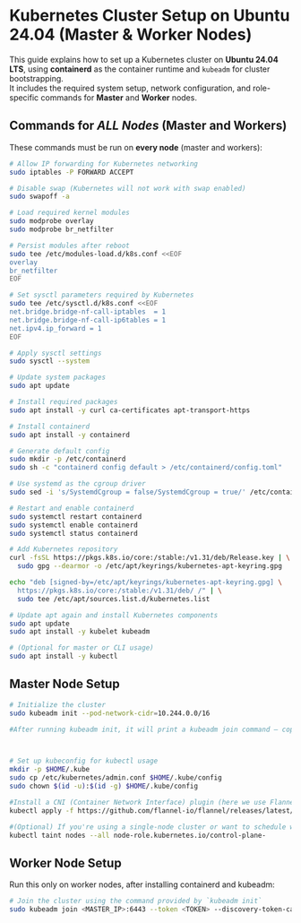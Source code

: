 # Kubernetes Cluster Setup on Ubuntu 24.04 (Master &amp; Worker Nodes)

This guide explains how to set up a Kubernetes cluster on **Ubuntu 24.04 LTS**, using **containerd** as the container runtime and `kubeadm` for cluster bootstrapping.  
It includes the required system setup, network configuration, and role-specific commands for **Master** and **Worker** nodes.


## Commands for *ALL Nodes* (Master and Workers)

These commands must be run on **every node** (master and workers):

```bash
# Allow IP forwarding for Kubernetes networking
sudo iptables -P FORWARD ACCEPT

# Disable swap (Kubernetes will not work with swap enabled)
sudo swapoff -a

# Load required kernel modules
sudo modprobe overlay
sudo modprobe br_netfilter

# Persist modules after reboot
sudo tee /etc/modules-load.d/k8s.conf <<EOF
overlay
br_netfilter
EOF

# Set sysctl parameters required by Kubernetes
sudo tee /etc/sysctl.d/k8s.conf <<EOF
net.bridge.bridge-nf-call-iptables  = 1
net.bridge.bridge-nf-call-ip6tables = 1
net.ipv4.ip_forward = 1
EOF

# Apply sysctl settings
sudo sysctl --system

# Update system packages
sudo apt update

# Install required packages
sudo apt install -y curl ca-certificates apt-transport-https

# Install containerd
sudo apt install -y containerd

# Generate default config
sudo mkdir -p /etc/containerd
sudo sh -c "containerd config default > /etc/containerd/config.toml"

# Use systemd as the cgroup driver
sudo sed -i 's/SystemdCgroup = false/SystemdCgroup = true/' /etc/containerd/config.toml

# Restart and enable containerd
sudo systemctl restart containerd
sudo systemctl enable containerd
sudo systemctl status containerd

# Add Kubernetes repository
curl -fsSL https://pkgs.k8s.io/core:/stable:/v1.31/deb/Release.key | \
  sudo gpg --dearmor -o /etc/apt/keyrings/kubernetes-apt-keyring.gpg

echo "deb [signed-by=/etc/apt/keyrings/kubernetes-apt-keyring.gpg] \
  https://pkgs.k8s.io/core:/stable:/v1.31/deb/ /" | \
  sudo tee /etc/apt/sources.list.d/kubernetes.list

# Update apt again and install Kubernetes components
sudo apt update
sudo apt install -y kubelet kubeadm

# (Optional for master or CLI usage)
sudo apt install -y kubectl
```

## Master Node Setup

```bash
# Initialize the cluster
sudo kubeadm init --pod-network-cidr=10.244.0.0/16

#After running kubeadm init, it will print a kubeadm join command — copy this, you'll use it for worker nodes.



# Set up kubeconfig for kubectl usage
mkdir -p $HOME/.kube
sudo cp /etc/kubernetes/admin.conf $HOME/.kube/config
sudo chown $(id -u):$(id -g) $HOME/.kube/config

#Install a CNI (Container Network Interface) plugin (here we use Flannel):
kubectl apply -f https://github.com/flannel-io/flannel/releases/latest/download/kube-flannel.yml

#(Optional) If you're using a single-node cluster or want to schedule workloads on the master:
kubectl taint nodes --all node-role.kubernetes.io/control-plane-
```

## Worker Node Setup
Run this only on worker nodes, after installing containerd and kubeadm:

```bash
# Join the cluster using the command provided by `kubeadm init`
sudo kubeadm join <MASTER_IP>:6443 --token <TOKEN> --discovery-token-ca-cert-hash sha256:<HASH>
```


